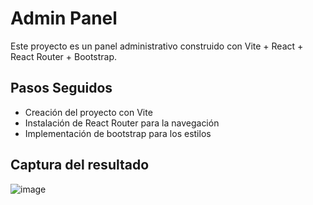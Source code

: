 # Admin Panel

Este proyecto es un panel administrativo construido con Vite + React + React Router + Bootstrap.

## Pasos Seguidos

- Creación del proyecto con Vite
- Instalación de React Router para la navegación
- Implementación de bootstrap para los estilos


## Captura del resultado

![image](https://github.com/user-attachments/assets/891c19a1-11a3-420a-9622-45a7fcc36ea8)
